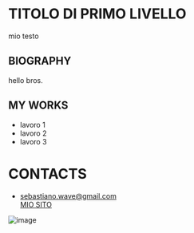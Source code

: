 # TITOLO DI PRIMO LIVELLO

mio testo

## BIOGRAPHY
hello bros.


## MY WORKS

- lavoro 1
- lavoro 2
- lavoro 3


# CONTACTS

- sebastiano.wave@gmail.com  <br>
[MIO SITO](https://www.instagram.com/seba_b.png/)

![image](https://media.tenor.com/sQXkvagqfWYAAAAM/lol-funny-memes.gif)

